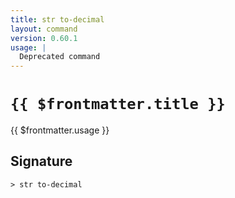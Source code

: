 ```yaml
---
title: str to-decimal
layout: command
version: 0.60.1
usage: |
  Deprecated command
---
```


# `{{ $frontmatter.title }}`

<div style='white-space: pre-wrap;'>{{ $frontmatter.usage }}</div>

## Signature

```> str to-decimal ```
